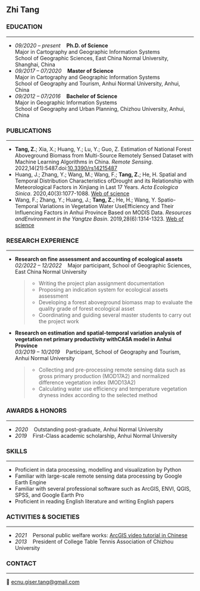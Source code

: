 ## Zhi Tang

### **EDUCATION**
---
- *09/2020 – present*&nbsp;&nbsp;&nbsp;&nbsp;**Ph.D. of Science**  
  Major in Cartography and Geographic Information Systems  
  School of Geographic Sciences, East China Normal University, Shanghai, China
- *09/2017 – 07/2020*&nbsp;&nbsp;&nbsp;&nbsp;**Master of Science**  
  Major in Cartography and Geographic Information Systems  
  School of Geography and Tourism, Anhui Normal University, Anhui, China
- *09/2012 – 07/2016*&nbsp;&nbsp;&nbsp;&nbsp;**Bachelor of Science**  
  Major in Geographic Information Systems  
  School of Geography and Urban Planning, Chizhou University, Anhui, China

### **PUBLICATIONS**
---
- **Tang, Z.**; Xia, X.; Huang, Y.; Lu, Y.; Guo, Z. Estimation of National Forest Aboveground Biomass from Multi-Source Remotely Sensed Dataset with Machine Learning Algorithms in China. *Remote Sensing*. 2022,14(21):5487.doi:[10.3390/rs14215487](https://www.mdpi.com/2072-4292/14/21/5487)
- Huang, J.; Zhang, Y.; Wang, M.; Wang, F.; **Tang, Z.**; He, H. Spatial and Temporal Distribution Characteristics ofDrought and its Relationship with Meteorological Factors in Xinjiang in Last 17 Years. *Acta Ecologica Sinica*. 2020,40(3):1077-1088. [Web of science](https://www.webofscience.com/wos/alldb/full-record/CSCD:6674556)
- Wang, F.; Zhang, Y.; Huang, J.; **Tang, Z.**; He, H.; Wang, Y. Spatio-Temporal Variations in Vegetation Water UseEfficiency and Their Influencing Factors in Anhui Province Based on MODIS Data. *Resources andEnvironment in the Yangtze Basin*. 2019,28(6):1314-1323. [Web of science](https://www.webofscience.com/wos/alldb/full-record/CSCD:6524646)

### **RESEARCH EXPERIENCE**
---
- **Research on fine assessment and accounting of ecological assets**  
  *02/2022 – 12/2022*&nbsp;&nbsp;&nbsp;&nbsp;Major participant, School of Geographic Sciences, East China Normal University  
  
  > + Writing the project plan assignment documentation
  > + Proposing an indication system for ecological assets assessment
  > + Developing a forest aboveground biomass map to evaluate the quality grade of forest ecological asset
  > + Coordinating and guiding several master students to carry out the project work
- **Research on estimation and spatial-temporal variation analysis of vegetation net primary productivity withCASA model in Anhui Province**  
  *03/2019 – 10/2019*&nbsp;&nbsp;&nbsp;&nbsp;Participant, School of Geography and Tourism, Anhui Normal University  
  
  > + Collecting and pre-processing remote sensing data such as gross primary production (MOD17A2) and normalized difference vegetation index (MOD13A2)
  > + Calculating water use efficiency and temperature vegetation dryness index according to the selected method

### **AWARDS & HONORS**
---
- *2020*&nbsp;&nbsp;&nbsp;&nbsp;Outstanding post-graduate, Anhui Normal University
- *2019*&nbsp;&nbsp;&nbsp;&nbsp;First-Class academic scholarship, Anhui Normal University

### **SKILLS**
---
- Proficient in data processing, modelling and visualization by Python
- Familiar with large-scale remote sensing data processing by Google Earth Engine
- Familiar with several professional software such as ArcGIS, ENVI, QGIS, SPSS, and Google Earth Pro
- Proficient in reading English literature and writing English papers

### **ACTIVITIES & SOCIETIES**
---
- *2021*&nbsp;&nbsp;&nbsp;&nbsp;Personal public welfare works: [ArcGIS video tutorial in Chinese](https://www.bilibili.com/video/BV1w54y1a79R)
- *2013*&nbsp;&nbsp;&nbsp;&nbsp;President of College Table Tennis Association of Chizhou University

### **CONTACT**
---
📧 <ecnu.giser.tang@gmail.com>

